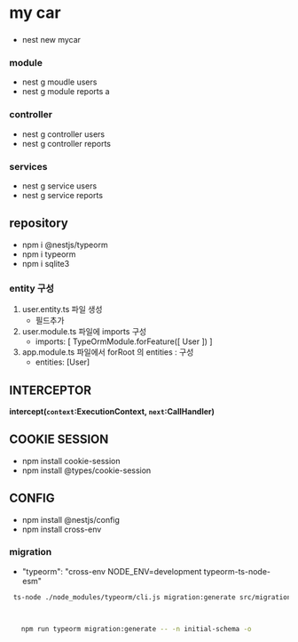 # my car

###

- nest new mycar

### module

- nest g moudle users
- nest g module reports
  a

### controller

- nest g controller users
- nest g controller reports

### services

- nest g service users
- nest g service reports

## repository

- npm i @nestjs/typeorm
- npm i typeorm
- npm i sqlite3

### entity 구성

1. user.entity.ts 파일 생성
   - 필드추가
2. user.module.ts 파일에 imports 구성
   - imports: [
     TypeOrmModule.forFeature([
     User
     ])
     ]
3. app.module.ts 파일에서 forRoot 의 entities : 구성
   - entities: [User]

## INTERCEPTOR

**intercept(`context`:ExecutionContext, `next`:CallHandler)**

## COOKIE SESSION

- npm install cookie-session
- npm install @types/cookie-session

## CONFIG

- npm install @nestjs/config
- npm install cross-env

### migration

- "typeorm": "cross-env NODE_ENV=development typeorm-ts-node-esm"

```sh
 ts-node ./node_modules/typeorm/cli.js migration:generate src/migrations/created-user -d src/data-source.ts



   npm run typeorm migration:generate -- -n initial-schema -o
```
